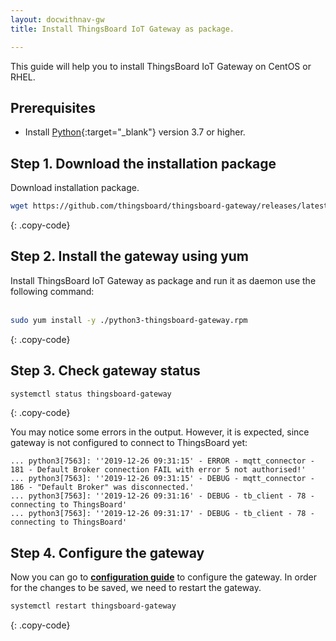 ```yaml
---
layout: docwithnav-gw
title: Install ThingsBoard IoT Gateway as package.

---
```


This guide will help you to install ThingsBoard IoT Gateway on CentOS or RHEL.

## Prerequisites

- Install [Python](https://www.python.org){:target="_blank"} version 3.7 or higher.

## Step 1. Download the installation package

Download installation package.

```bash
wget https://github.com/thingsboard/thingsboard-gateway/releases/latest/download/python3-thingsboard-gateway.rpm
```
{: .copy-code}

## Step 2. Install the gateway using yum

Install ThingsBoard IoT Gateway as package and run it as daemon use the following command:<br><br>

```bash
sudo yum install -y ./python3-thingsboard-gateway.rpm
```
{: .copy-code}  

## Step 3. Check gateway status 

```bash
systemctl status thingsboard-gateway
```
{: .copy-code}

You may notice some errors in the output. However, it is expected, since gateway is not configured to connect to ThingsBoard yet:

```text
... python3[7563]: ''2019-12-26 09:31:15' - ERROR - mqtt_connector - 181 - Default Broker connection FAIL with error 5 not authorised!'
... python3[7563]: ''2019-12-26 09:31:15' - DEBUG - mqtt_connector - 186 - "Default Broker" was disconnected.'
... python3[7563]: ''2019-12-26 09:31:16' - DEBUG - tb_client - 78 - connecting to ThingsBoard'
... python3[7563]: ''2019-12-26 09:31:17' - DEBUG - tb_client - 78 - connecting to ThingsBoard'
```

## Step 4. Configure the gateway 

Now you can go to [**configuration guide**](/docs/iot-gateway/configuration/) to configure the gateway. In order for the changes to be saved, we need to restart the gateway.

```bash
systemctl restart thingsboard-gateway
```
{: .copy-code}
